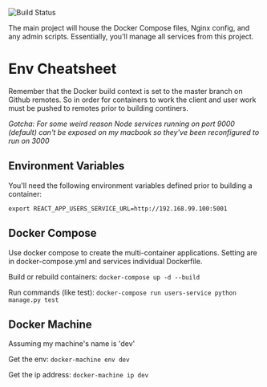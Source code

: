 ![Build Status](https://travis-ci.org/neilb14/flask_microservices-main.svg?branch=master)

The main project will house the Docker Compose files, Nginx config, and any admin scripts. Essentially, you'll manage all services from this project.

# Env Cheatsheet
Remember that the Docker build context is set to the master branch on Github remotes. So in order for containers to work the client and user work must be pushed to remotes prior to building continers.

*Gotcha: For some weird reason Node services running on port 9000 (default) can't be exposed on my macbook so they've been reconfigured to run on 3000*

## Environment Variables
You'll need the following environment variables defined prior to building a container:
```
export REACT_APP_USERS_SERVICE_URL=http://192.168.99.100:5001
```

## Docker Compose
Use docker compose to create the multi-container applications. Setting are in docker-compose.yml and services individual Dockerfile.

Build or rebuild containers: ```docker-compose up -d --build```

Run commands (like test): ```docker-compose run users-service python manage.py test```

## Docker Machine
Assuming my machine's name is 'dev'

Get the env: ```docker-machine env dev```

Get the ip address: ```docker-machine ip dev```

